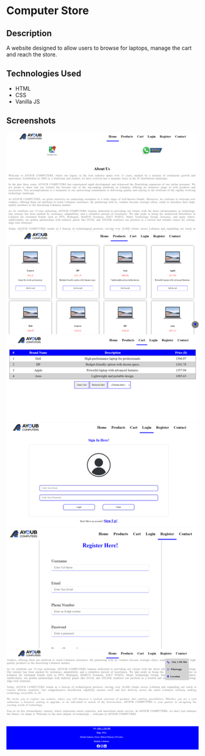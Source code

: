 # Computer Store

## Description

A website designed to allow users to browse for laptops, manage the cart and reach the store.

## Technologies Used
- HTML
- CSS
- Vanilla JS

## Screenshots

![Homepage](Images/Homepage.png)
![Products](Images/Product.png)
![Cart](Images/Cart.png)
![Login](Images/Login.png)
![Register](Images/Register.png)
![Footer](Images/Footer.png)
